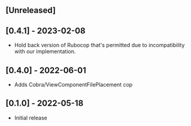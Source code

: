 ## [Unreleased]

## [0.4.1] - 2023-02-08

- Hold back version of Rubocop that's permitted due to incompatibility with our implementation.

## [0.4.0] - 2022-06-01

- Adds Cobra/ViewComponentFilePlacement cop

## [0.1.0] - 2022-05-18

- Initial release
